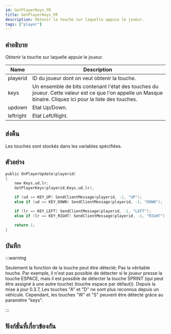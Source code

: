 ```yaml
---
id: GetPlayerKeys_FR
title: GetPlayerKeys_FR
description: Obtenir la touche sur laquelle appuie le joueur.
tags: ["player"]
---
```


## คำอธิบาย

Obtenir la touche sur laquelle appuie le joueur.

| Name      | Description                                                                                                                                                |
| --------- | ---------------------------------------------------------------------------------------------------------------------------------------------------------- |
| playerid  | ID du joueur dont on veut obtenir la touche.                                                                                                               |
| keys      | Un ensemble de bits contenant l'état des touches du joueur. Cette valeur est ce que l'on appelle un Masque binaire. Cliquez ici pour la liste des touches. |
| updown    | Etat Up/Down.                                                                                                                                              |
| leftright | Etat Left/Right.                                                                                                                                           |

## ส่งคืน

Les touches sont stockés dans les variables spécifiées.

## ตัวอย่าง

```c
public OnPlayerUpdate(playerid)
{
    new Keys,ud,lr;
    GetPlayerKeys(playerid,Keys,ud,lr);

    if (ud == KEY_UP) SendClientMessage(playerid, -1, "UP");
    else if (ud == KEY_DOWN) SendClientMessage(playerid, -1, "DOWN");

    if (lr == KEY_LEFT) SendClientMessage(playerid, -1, "LEFT");
    else if (lr == KEY_RIGHT) SendClientMessage(playerid, -1, "RIGHT");

    return 1;
}
```

## บันทึก

:::warning

Seulement la fonction de la touche peut être détecté; Pas la véritable touche. Par exemple, il n'est pas possible de détecter si le joueur presse la touche ESPACE, mais il est possible de détecter la touche SPRINT (qui peut être assigné à une autre touche) (touche espace par défaut)).
Depuis la mise à jour 0.3.7, Les touches "A" et "D" ne sont plus reconnus depuis un véhicule. Cependant, les touches "W" et "S" peuvent être détecté grâce au paramètre "keys".

:::

## ฟังก์ชั่นที่เกี่ยวข้องกัน
